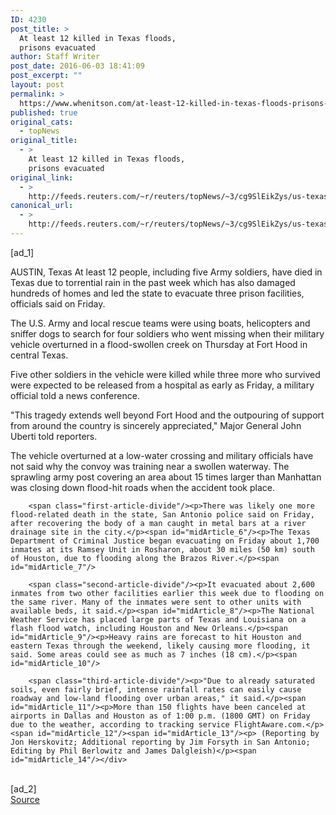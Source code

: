 ```yaml
---
ID: 4230
post_title: >
  At least 12 killed in Texas floods,
  prisons evacuated
author: Staff Writer
post_date: 2016-06-03 18:41:09
post_excerpt: ""
layout: post
permalink: >
  https://www.whenitson.com/at-least-12-killed-in-texas-floods-prisons-evacuated/
published: true
original_cats:
  - topNews
original_title:
  - >
    At least 12 killed in Texas floods,
    prisons evacuated
original_link:
  - >
    http://feeds.reuters.com/~r/reuters/topNews/~3/cg9SlEikZys/us-texas-flooding-idUSKCN0YP1OG
canonical_url:
  - >
    http://feeds.reuters.com/~r/reuters/topNews/~3/cg9SlEikZys/us-texas-flooding-idUSKCN0YP1OG
---
```

 [ad_1]
<br><div id="articleText">
<span id="midArticle_start"/>

<span id="midArticle_0"/><span class="focusParagraph" readability="8"><p><span class="articleLocation">AUSTIN, Texas</span> At least 12 people, including five Army soldiers, have died in Texas due to torrential rain in the past week which has also damaged hundreds of homes and led the state to evacuate three prison facilities, officials said on Friday.</p></span><span id="midArticle_1"/><p>The U.S. Army and local rescue teams were using boats, helicopters and sniffer dogs to search for four soldiers who went missing when their military vehicle overturned in a flood-swollen creek on Thursday at Fort Hood in central Texas. </p><span id="midArticle_2"/><p>Five other soldiers in the vehicle were killed while three more who survived were expected to be released from a hospital as early as Friday, a military official told a news conference.</p><span id="midArticle_3"/><p>"This tragedy extends well beyond Fort Hood and the outpouring of support from around the country is sincerely appreciated," Major General John Uberti told reporters.</p><span id="midArticle_4"/><p>The vehicle overturned at a low-water crossing and military officials have not said why the convoy was training near a swollen waterway. The sprawling army post covering an area about 15 times larger than Manhattan was closing down flood-hit roads when the accident took place. </p><span id="midArticle_5"/>
        
        <span class="first-article-divide"/><p>There was likely one more flood-related death in the state, San Antonio police said on Friday, after recovering the body of a man caught in metal bars at a river drainage site in the city.</p><span id="midArticle_6"/><p>The Texas Department of Criminal Justice began evacuating on Friday about 1,700 inmates at its Ramsey Unit in Rosharon, about 30 miles (50 km) south of Houston, due to flooding along the Brazos River.</p><span id="midArticle_7"/>
        
        <span class="second-article-divide"/><p>It evacuated about 2,600 inmates from two other facilities earlier this week due to flooding on the same river. Many of the inmates were sent to other units with available beds, it said.</p><span id="midArticle_8"/><p>The National Weather Service has placed large parts of Texas and Louisiana on a flash flood watch, including Houston and New Orleans.</p><span id="midArticle_9"/><p>Heavy rains are forecast to hit Houston and eastern Texas through the weekend, likely causing more flooding, it said. Some areas could see as much as 7 inches (18 cm).</p><span id="midArticle_10"/>
        
        <span class="third-article-divide"/><p>"Due to already saturated soils, even fairly brief, intense rainfall rates can easily cause roadway and low-land flooding over urban areas," it said.</p><span id="midArticle_11"/><p>More than 150 flights have been canceled at airports in Dallas and Houston as of 1:00 p.m. (1800 GMT) on Friday due to the weather, according to tracking service FlightAware.com.</p><span id="midArticle_12"/><span id="midArticle_13"/><p> (Reporting by Jon Herskovitz; Additional reporting by Jim Forsyth in San Antonio; Editing by Phil Berlowitz and James Dalgleish)</p><span id="midArticle_14"/></div>
<br>[ad_2]
<br><a href="http://feeds.reuters.com/~r/reuters/topNews/~3/cg9SlEikZys/us-texas-flooding-idUSKCN0YP1OG">Source </a>